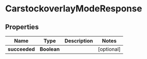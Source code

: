 

# CarstockoverlayModeResponse


## Properties

| Name | Type | Description | Notes |
|------------ | ------------- | ------------- | -------------|
|**succeeded** | **Boolean** |  |  [optional] |



